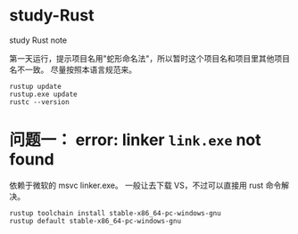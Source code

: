 # study-Rust
study Rust note


第一天运行，提示项目名用"蛇形命名法"，所以暂时这个项目名和项目里其他项目名不一致。 尽量按照本语言规范来。


```shell
rustup update
rustup.exe update
rustc --version
```

# 问题一： error: linker `link.exe` not found

依赖于微软的 msvc linker.exe。
一般让去下载 VS，不过可以直接用 rust 命令解决。
```shell
rustup toolchain install stable-x86_64-pc-windows-gnu
rustup default stable-x86_64-pc-windows-gnu
```